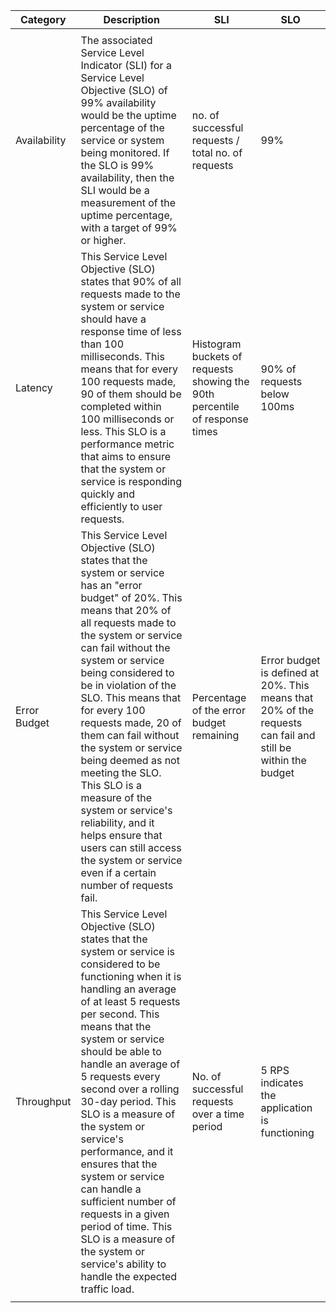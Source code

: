 | Category     | Description                                                                                                                                                                                                                                                                                                                                                                                                                                                                                                                                                                           | SLI                                                                         | SLO                                                                                                         |
|--------------|---------------------------------------------------------------------------------------------------------------------------------------------------------------------------------------------------------------------------------------------------------------------------------------------------------------------------------------------------------------------------------------------------------------------------------------------------------------------------------------------------------------------------------------------------------------------------------------|-----------------------------------------------------------------------------|-------------------------------------------------------------------------------------------------------------|
|              |                                                                                                                                                                                                                                                                                                                                                                                                                                                                                                                                                                                       |                                                                             |                                                                                                             |
| Availability | The associated Service Level Indicator (SLI) for a Service Level Objective (SLO) of 99% availability would be the uptime percentage of the service or system being monitored. If the SLO is 99% availability, then the SLI would be a measurement of the uptime percentage, with a target of 99% or higher.                                                                                                                                                                                                                                                                           | no. of successful requests / total no. of requests                          | 99%                                                                                                         |
| Latency      | This Service Level Objective (SLO) states that 90% of all requests made to the system or service should have a response time of less than 100 milliseconds. This means that for every 100 requests made, 90 of them should be completed within 100 milliseconds or less. This SLO is a performance metric that aims to ensure that the system or service is responding quickly and efficiently to user requests.                                                                                                                                                                      | Histogram buckets of requests showing the 90th percentile of response times | 90% of requests below 100ms                                                                                 |
| Error Budget | This Service Level Objective (SLO) states that the system or service has an "error budget" of 20%. This means that 20% of all requests made to the system or service can fail without the system or service being considered to be in violation of the SLO. This means that for every 100 requests made, 20 of them can fail without the system or service being deemed as not meeting the SLO. This SLO is a measure of the system or service's reliability, and it helps ensure that users can still access the system or service even if a certain number of requests fail.        | Percentage of the error budget remaining                                    | Error budget is defined at 20%. This means that 20% of the requests can fail and still be within the budget |
| Throughput   | This Service Level Objective (SLO) states that the system or service is considered to be functioning when it is handling an average of at least 5 requests per second. This means that the system or service should be able to handle an average of 5 requests every second over a rolling 30-day period. This SLO is a measure of the system or service's performance, and it ensures that the system or service can handle a sufficient number of requests in a given period of time. This SLO is a measure of the system or service's ability to handle the expected traffic load. | No. of successful requests over a time period                               | 5 RPS indicates the application is functioning                                                              |
|              |                                                                                                                                                                                                                                                                                                                                                                                                                                                                                                                                                                                       |                                                                             |                                                                                                             |